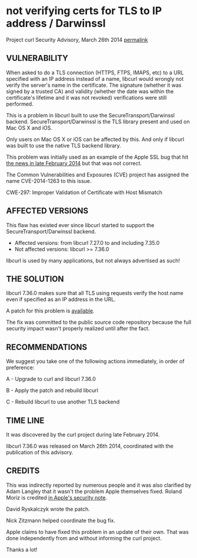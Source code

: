 not verifying certs for TLS to IP address / Darwinssl
=====================================================

Project curl Security Advisory, March 26th 2014
[permalink](https://www.curl.se/docs/CVE-2014-1263.html)

VULNERABILITY
-------------

When asked to do a TLS connection (HTTPS, FTPS, IMAPS, etc) to a URL
specified with an IP address instead of a name, libcurl would wrongly not
verify the server's name in the certificate. The signature (whether it was
signed by a trusted CA) and validity (whether the date was within the
certificate's lifetime and it was not revoked) verifications were still
performed.

This is a problem in libcurl built to use the SecureTransport/Darwinssl
backend. SecureTransport/Darwinssl is the TLS library present and used on
Mac OS X and iOS.

Only users on Mac OS X or iOS can be affected by this. And only if libcurl
was built to use the native TLS backend library.

This problem was initially used as an example of the Apple SSL bug that hit
[the news in late February
2014](https://www.imperialviolet.org/2014/02/22/applebug.html) but that was
not correct.

The Common Vulnerabilities and Exposures (CVE) project has assigned the name
CVE-2014-1263 to this issue.

CWE-297: Improper Validation of Certificate with Host Mismatch

AFFECTED VERSIONS
-----------------

This flaw has existed ever since libcurl started to support the
SecureTransport/Darwinssl backend.

- Affected versions: from libcurl 7.27.0 to and including 7.35.0
- Not affected versions: libcurl >= 7.36.0

libcurl is used by many applications, but not always advertised as such!

THE SOLUTION
------------

libcurl 7.36.0 makes sure that all TLS using requests verify the host name
even if specified as an IP address in the URL.

A patch for this problem is
[available](https://github.com/curl/curl/commit/afc6e5004fabee).

The fix was committed to the public source code repository because the full
security impact wasn't properly realized until after the fact.

RECOMMENDATIONS
---------------

We suggest you take one of the following actions immediately, in order of
preference:

 A - Upgrade to curl and libcurl 7.36.0

 B - Apply the patch and rebuild libcurl

 C - Rebuild libcurl to use another TLS backend

TIME LINE
---------

It was discovered by the curl project during late February 2014.

libcurl 7.36.0 was released on March 26th 2014, coordinated with the
publication of this advisory.

CREDITS
-------

This was indirectly reported by numerous people and it was also clarified by
Adam Langley that it wasn't the problem Apple themselves fixed. Roland Moriz
is credited [in Apple's security
note](https://support.apple.com/en-us/HT202932).

David Ryskalczyk wrote the patch.

Nick Zitzmann helped coordinate the bug fix.

Apple claims to have fixed this problem in an update of their own. That was
done independently from and without informing the curl project.

Thanks a lot!
